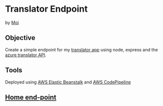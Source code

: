 # Translator Endpoint
by [Moi](https://github.com/mayorbcode)  

## Objective  
Create a simple endpoint for my [translator app](https://github.com/mayorbcode/translator) using node, express and the [azure translator API](https://azure.microsoft.com/en-us/services/cognitive-services/translator/).  

## Tools  
Deployed using [AWS Elastic Beanstalk](https://aws.amazon.com/elasticbeanstalk/) and [AWS CodePipeline](https://aws.amazon.com/codepipeline/)  

## [Home end-point](http://translatorendpoint-env.eba-fphmv3jp.us-east-2.elasticbeanstalk.com/)  


